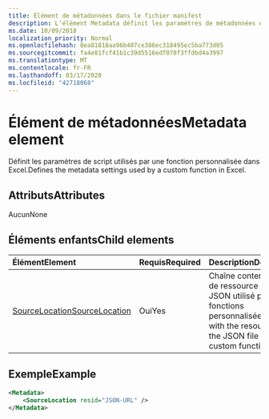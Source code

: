 ```yaml
---
title: Élément de métadonnées dans le fichier manifest
description: L’élément Metadata définit les paramètres de métadonnées qu’une fonction personnalisée utilise dans Excel.
ms.date: 10/09/2018
localization_priority: Normal
ms.openlocfilehash: 8ea81818aa96b407ce386ec318495ec5ba773d05
ms.sourcegitcommit: fa4e81fcf41b1c39d5516edf078f3ffdbd4a3997
ms.translationtype: MT
ms.contentlocale: fr-FR
ms.lasthandoff: 03/17/2020
ms.locfileid: "42718068"
---
```

# <a name="metadata-element"></a><span data-ttu-id="afc37-103">Élément de métadonnées</span><span class="sxs-lookup"><span data-stu-id="afc37-103">Metadata element</span></span>

<span data-ttu-id="afc37-104">Définit les paramètres de script utilisés par une fonction personnalisée dans Excel.</span><span class="sxs-lookup"><span data-stu-id="afc37-104">Defines the metadata settings used by a custom function in Excel.</span></span>

## <a name="attributes"></a><span data-ttu-id="afc37-105">Attributs</span><span class="sxs-lookup"><span data-stu-id="afc37-105">Attributes</span></span>

<span data-ttu-id="afc37-106">Aucun</span><span class="sxs-lookup"><span data-stu-id="afc37-106">None</span></span>

## <a name="child-elements"></a><span data-ttu-id="afc37-107">Éléments enfants</span><span class="sxs-lookup"><span data-stu-id="afc37-107">Child elements</span></span>

|  <span data-ttu-id="afc37-108">Élément</span><span class="sxs-lookup"><span data-stu-id="afc37-108">Element</span></span>  |  <span data-ttu-id="afc37-109">Requis</span><span class="sxs-lookup"><span data-stu-id="afc37-109">Required</span></span>  |  <span data-ttu-id="afc37-110">Description</span><span class="sxs-lookup"><span data-stu-id="afc37-110">Description</span></span>  |
|:-----|:-----|:-----|
|  [<span data-ttu-id="afc37-111">SourceLocation</span><span class="sxs-lookup"><span data-stu-id="afc37-111">SourceLocation</span></span>](customfunctionssourcelocation.md)  |  <span data-ttu-id="afc37-112">Oui</span><span class="sxs-lookup"><span data-stu-id="afc37-112">Yes</span></span>  | <span data-ttu-id="afc37-113">Chaîne contenant l’ID de ressource du fichier JSON utilisé par les fonctions personnalisées.</span><span class="sxs-lookup"><span data-stu-id="afc37-113">String with the resource id of the JSON file used by custom functions.</span></span> |

## <a name="example"></a><span data-ttu-id="afc37-114">Exemple</span><span class="sxs-lookup"><span data-stu-id="afc37-114">Example</span></span>

```xml
<Metadata>
    <SourceLocation resid="JSON-URL" />
</Metadata>
```
